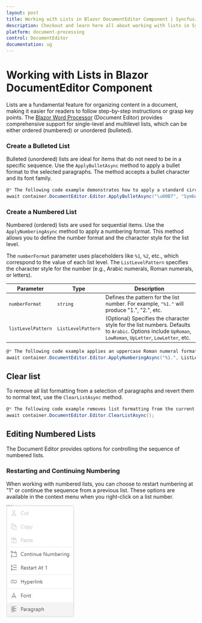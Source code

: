 ```yaml
---
layout: post
title: Working with Lists in Blazor DocumentEditor Component | Syncfusion
description: Checkout and learn here all about working with lists in Syncfusion Blazor DocumentEditor component and more.
platform: document-processing
control: DocumentEditor
documentation: ug
---
```


# Working with Lists in Blazor DocumentEditor Component

Lists are a fundamental feature for organizing content in a document, making it easier for readers to follow step-by-step instructions or grasp key points. The [Blazor Word Processor](https://www.syncfusion.com/blazor-components/blazor-word-processor) (Document Editor) provides comprehensive support for single-level and multilevel lists, which can be either ordered (numbered) or unordered (bulleted).

### Create a Bulleted List

Bulleted (unordered) lists are ideal for items that do not need to be in a specific sequence. Use the `ApplyBulletAsync` method to apply a bullet format to the selected paragraphs. The method accepts a bullet character and its font family.

```csharp
@* The following code example demonstrates how to apply a standard circular bullet. *@
await container.DocumentEditor.Editor.ApplyBulletAsync("\u00B7", "Symbol");
```

### Create a Numbered List

Numbered (ordered) lists are used for sequential items. Use the `ApplyNumberingAsync` method to apply a numbering format. This method allows you to define the number format and the character style for the list level.

The `numberFormat` parameter uses placeholders like `%1`, `%2`, etc., which correspond to the value of each list level. The `ListLevelPattern` specifies the character style for the number (e.g., Arabic numerals, Roman numerals, or letters).

| Parameter | Type | Description |
|---|---|---|
| `numberFormat` | `string` | Defines the pattern for the list number. For example, `"%1."` will produce "1.", "2.", etc. |
| `listLevelPattern` | `ListLevelPattern` | (Optional) Specifies the character style for the list numbers. Defaults to `Arabic`. Options include `UpRoman`, `LowRoman`, `UpLetter`, `LowLetter`, etc. |

```csharp
@* The following code example applies an uppercase Roman numeral format to the selected list. *@
await container.DocumentEditor.Editor.ApplyNumberingAsync("%1.", ListLevelPattern.UpRoman);
```

## Clear list

To remove all list formatting from a selection of paragraphs and revert them to normal text, use the `ClearListAsync` method.

```csharp
@* The following code example removes list formatting from the current selection. *@
await container.DocumentEditor.Editor.ClearListAsync();
```

## Editing Numbered Lists

The Document Editor provides options for controlling the sequence of numbered lists.

### Restarting and Continuing Numbering

When working with numbered lists, you can choose to restart numbering at "1" or continue the sequence from a previous list. These options are available in the context menu when you right-click on a list number.

![Context menu in Blazor Document Editor showing options to restart or continue list numbering.](images/blazor-document-editor-list.jpeg)